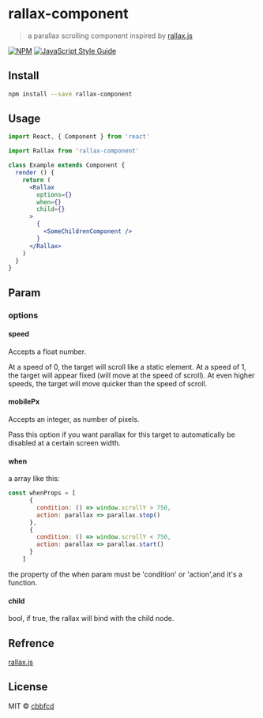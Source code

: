 # rallax-component

> a parallax scrolling component inspired by [rallax.js](https://github.com/ChrisCavs/rallax.js)

[![NPM](https://img.shields.io/npm/v/rallax-component.svg)](https://www.npmjs.com/package/rallax-component) [![JavaScript Style Guide](https://img.shields.io/badge/code_style-standard-brightgreen.svg)](https://standardjs.com)

## Install

```bash
npm install --save rallax-component
```

## Usage

```jsx
import React, { Component } from 'react'

import Rallax from 'rallax-component'

class Example extends Component {
  render () {
    return (
      <Rallax
        options={}
        when={}
        child={}
      >
        {
          <SomeChildrenComponent />
        }
      </Rallax>
    )
  }
}
```

## Param

### options

#### speed

Accepts a float number.

At a speed of 0, the target will scroll like a static element. At a speed of 1, the target will appear fixed (will move at the speed of scroll). At even higher speeds, the target will move quicker than the speed of scroll.

#### mobilePx

Accepts an integer, as number of pixels.

Pass this option if you want parallax for this target to automatically be disabled at a certain screen width.

#### when

a array like this:

```js
const whenProps = [
      {
        condition: () => window.scrollY > 750,
        action: parallax => parallax.stop()
      },
      {
        condition: () => window.scrollY < 750,
        action: parallax => parallax.start()
      }
    ]
```

the property of the when param must be 'condition' or 'action',and it's a function.

#### child

bool, if true, the rallax will bind with the child node.

## Refrence

[rallax.js](https://github.com/ChrisCavs/rallax.js)

## License

MIT © [cbbfcd](https://github.com/cbbfcd)
